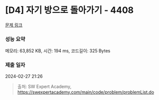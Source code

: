 # [D4] 자기 방으로 돌아가기 - 4408 

[문제 링크](https://swexpertacademy.com/main/code/problem/problemDetail.do?contestProbId=AWNcJ2sapZMDFAV8) 

### 성능 요약

메모리: 63,852 KB, 시간: 194 ms, 코드길이: 325 Bytes

### 제출 일자

2024-02-27 21:26



> 출처: SW Expert Academy, https://swexpertacademy.com/main/code/problem/problemList.do